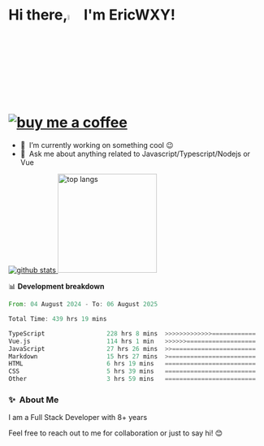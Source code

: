 # Hi there,<a href="https://ericwxy.github.io/"><img src="https://media.giphy.com/media/hvRJCLFzcasrR4ia7z/giphy.gif" width="5%"></a>  I'm EricWXY! <a href="https://afdian.com/a/ericwxy" title="buy me a coffee" ><img src="https://img.shields.io/badge/buy%20me%20a%20coffee-grey?style=for-the-badge&logo=buymeacoffee" alt="buy me a coffee"></a> 

- 🔭 &nbsp;I’m currently working on something cool :wink:
- 💬 &nbsp;Ask me about anything related to Javascript/Typescript/Nodejs or Vue


<a href="https://github.com/EricWXY"><img src="https://github-readme-stats.vercel.app/api?username=EricWXY" alt="github stats"> <img src="https://github-readme-stats.vercel.app/api/top-langs/?username=ericwxy&hide_border=true" alt="top langs" style="height:195px;"></a>


📊 **Development breakdown**

<!--START_SECTION:waka-->

```rust
From: 04 August 2024 - To: 06 August 2025

Total Time: 439 hrs 19 mins

TypeScript                 228 hrs 8 mins  >>>>>>>>>>>>>============   51.46 %
Vue.js                     114 hrs 1 min   >>>>>>===================   25.72 %
JavaScript                 27 hrs 26 mins  >>=======================   06.19 %
Markdown                   15 hrs 27 mins  >========================   03.49 %
HTML                       6 hrs 19 mins   =========================   01.43 %
CSS                        5 hrs 39 mins   =========================   01.28 %
Other                      3 hrs 59 mins   =========================   00.90 %
```

<!--END_SECTION:waka-->


### ✨&nbsp; About Me

I am a Full Stack Developer with 8+ years

Feel free to reach out to me for collaboration or just to say hi! 😊

